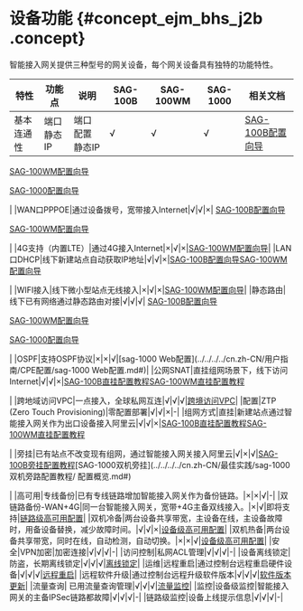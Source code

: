 # 设备功能 {#concept_ejm_bhs_j2b .concept}

智能接入网关提供三种型号的网关设备，每个网关设备具有独特的功能特性。

|特性|功能点|说明|SAG-100B|SAG-100WM|SAG-1000|相关文档|
|--|---|--|--------|---------|--------|----|
|基本连通性|端口静态IP|端口配置静态IP|√|√|√| [SAG-100B配置向导](../../../../cn.zh-CN/.md#)

 [SAG-100WM配置向导](../../../../cn.zh-CN/.md#)

 [SAG-1000配置向导](../../../../cn.zh-CN/.md#)

 |
|WAN口PPPOE|通过设备拨号，宽带接入Internet|√|√|×| [SAG-100B配置向导](../../../../cn.zh-CN/.md#)

 [SAG-100WM配置向导](../../../../cn.zh-CN/.md#)

 |
|4G支持（内置LTE）|通过4G接入Internet|×|√|×|[SAG-100WM配置向导](../../../../cn.zh-CN/.md#)|
|LAN口DHCP|线下新建站点自动获取IP地址|√|√|×|[SAG-100B配置向导](../../../../cn.zh-CN/.md#)[SAG-100WM配置向导](../../../../cn.zh-CN/.md#)

|
|WIFI接入|线下微小型站点无线接入|×|√|×|[SAG-100WM配置向导](../../../../cn.zh-CN/.md#)|
|静态路由|线下已有网络通过静态路由对接|√|√|√| [SAG-100B配置向导](../../../../cn.zh-CN/.md#)

 [SAG-100WM配置向导](../../../../cn.zh-CN/.md#)

 [SAG-1000配置向导](../../../../cn.zh-CN/.md#)

 |
|OSPF|支持OSPF协议|×|×|√|[sag-1000 Web配置](../../../../cn.zh-CN/用户指南/CPE配置/sag-1000 Web配置.md#)|
|公网SNAT|直挂组网场景下，线下访问Internet|√|√|×|[SAG-100B直挂配置教程](../../../../cn.zh-CN/最佳实践/sag-100b直挂配置教程.md#)[SAG-100WM直挂配置教程](../../../../cn.zh-CN/最佳实践/sag-100wm直挂配置教程.md#)

|
|跨地域访问VPC|一点接入，全球私网互连|√|√|√|[跨境访问VPC](../../../../cn.zh-CN/最佳实践/跨境访问VPC.md#)|
|配置|ZTP \(Zero Touch Provisioning\)|零配置部署|√|√|×|-|
|组网方式|直挂|新建站点通过智能接入网关作为出口设备接入阿里云|√|√|×|[SAG-100B直挂配置教程](../../../../cn.zh-CN/最佳实践/sag-100b直挂配置教程.md#)[SAG-100WM直挂配置教程](../../../../cn.zh-CN/最佳实践/sag-100wm直挂配置教程.md#)

|
|旁挂|已有站点不改变现有组网，通过智能接入网关接入阿里云|√|×|√|[SAG-100B旁挂配置教程](../../../../cn.zh-CN/最佳实践/sag-100b单臂旁挂配置.md#)[SAG-1000双机旁挂](../../../../cn.zh-CN/最佳实践/sag-1000双机旁路配置教程/ 配置概览.md#)

|
|高可用|专线备份|已有专线链路增加智能接入网关作为备份链路。|×|×|√|-|
|双链路备份-WAN+4G|同一台智能接入网关，宽带+4G主备双线接入。|×|√|即将支持|[链路级高可用配置](../../../../cn.zh-CN/用户指南/控制台配置/管理智能接入网关实例/链路级高可用配置.md#)|
|双机冷备|两台设备共享带宽，主设备在线，主设备故障时，用备设备替换，减少故障时间。|√|√|×|[设备级高可用配置](../../../../cn.zh-CN/用户指南/控制台配置/管理智能接入网关实例/设备级高可用配置.md#)|
|双机热备|两台设备共享带宽，同时在线，自动检测，自动切换。|×|×|√|[设备级高可用配置](../../../../cn.zh-CN/用户指南/控制台配置/管理智能接入网关实例/设备级高可用配置.md#)|
|安全|VPN加密|加密连接|√|√|√|-|
|访问控制|私网ACL管理|√|√|√|-|
|设备离线锁定|防盗，长期离线锁定|√|√|√|[离线锁定](../../../../cn.zh-CN/用户指南/控制台配置/管理智能接入网关实例/离线锁定.md#)|
|运维|远程重启|通过控制台远程重启硬件设备|√|√|√|[远程重启](../../../../cn.zh-CN/用户指南/控制台配置/管理智能接入网关实例/远程重启.md#)|
|远程软件升级|通过控制台远程升级软件版本|√|√|√|[软件版本更新](../../../../cn.zh-CN/用户指南/控制台配置/管理智能接入网关实例/软件版本更新.md#)|
|流量查询| 已用流量查询管理|√|√|√|[流量监控](../../../../cn.zh-CN/故障处理/告警管理/流量监控.md#)|
|监控|设备级监控|智能接入网关的主备IPSec链路都故障|√|√|√|-|
|链路级监控|设备上线提示信息|√|√|√|-|

